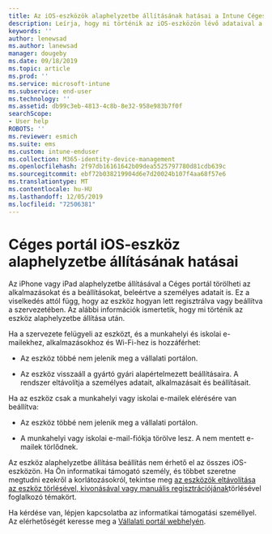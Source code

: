 ```yaml
---
title: Az iOS-eszközök alaphelyzetbe állításának hatásai a Intune Céges portálban | Microsoft Docs
description: Leírja, hogy mi történik az iOS-eszközön lévő adataival a Intune Céges portál való alaphelyzetbe állítása után.
keywords: ''
author: lenewsad
ms.author: lanewsad
manager: dougeby
ms.date: 09/18/2019
ms.topic: article
ms.prod: ''
ms.service: microsoft-intune
ms.subservice: end-user
ms.technology: ''
ms.assetid: db99c3eb-4813-4c8b-8e32-958e983b7f0f
searchScope:
- User help
ROBOTS: ''
ms.reviewer: esmich
ms.suite: ems
ms.custom: intune-enduser
ms.collection: M365-identity-device-management
ms.openlocfilehash: 2f97db16161642b09dea5525797780d81cdb639c
ms.sourcegitcommit: ebf72b038219904d6e7d20024b107f4aa68f57e6
ms.translationtype: MT
ms.contentlocale: hu-HU
ms.lasthandoff: 12/05/2019
ms.locfileid: "72506381"
---
```

# <a name="effects-of-company-portal-ios-device-reset"></a>Céges portál iOS-eszköz alaphelyzetbe állításának hatásai 

Az iPhone vagy iPad alaphelyzetbe állításával a Céges portál törölheti az alkalmazásokat és a beállításokat, beleértve a személyes adatait is. Ez a viselkedés attól függ, hogy az eszköz hogyan lett regisztrálva vagy beállítva a szervezetében. Az alábbi információk ismertetik, hogy mi történik az eszköz alaphelyzetbe állítása után.  

Ha a szervezete felügyeli az eszközt, és a munkahelyi és iskolai e-mailekhez, alkalmazásokhoz és Wi-Fi-hez is hozzáférhet:

- Az eszköz többé nem jelenik meg a vállalati portálon.  

- Az eszköz visszaáll a gyártó gyári alapértelmezett beállításaira. A rendszer eltávolítja a személyes adatait, alkalmazásait és beállításait.

Ha az eszköz csak a munkahelyi vagy iskolai e-mailek elérésére van beállítva:

- Az eszköz többé nem jelenik meg a vállalati portálon.  

- A munkahelyi vagy iskolai e-mail-fiókja törölve lesz. A nem mentett e-mailek törlődnek.   

Az eszköz alaphelyzetbe állítása beállítás nem érhető el az összes iOS-eszközön. Ha Ön informatikai támogató személy, és többet szeretne megtudni ezekről a korlátozásokról, tekintse meg [az eszközök eltávolítása az eszköz törlésével, kivonásával vagy manuális regisztrációjának](https://docs.microsoft.com/intune/devices-wipe)törlésével foglalkozó témakört.  

Ha kérdése van, lépjen kapcsolatba az informatikai támogatási személlyel. Az elérhetőségét keresse meg a [Vállalati portál webhelyén](https://go.microsoft.com/fwlink/?linkid=2010980).
